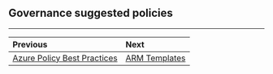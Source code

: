 ## Governance suggested policies



---

Previous| Next | 
:----- |:-----
[Azure Policy Best Practices](/guide/policy-best-practices.md)| [ARM Templates](/guide/arm.md)
